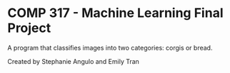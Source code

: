 # COMP 317 - Machine Learning Final Project
A program that classifies images into two categories: corgis or bread.

Created by Stephanie Angulo and Emily Tran
